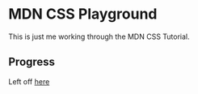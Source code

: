 # MDN CSS Playground

This is just me working through the MDN CSS Tutorial.

## Progress

Left off [here](https://developer.mozilla.org/en-US/docs/Learn/CSS/Styling_text)
